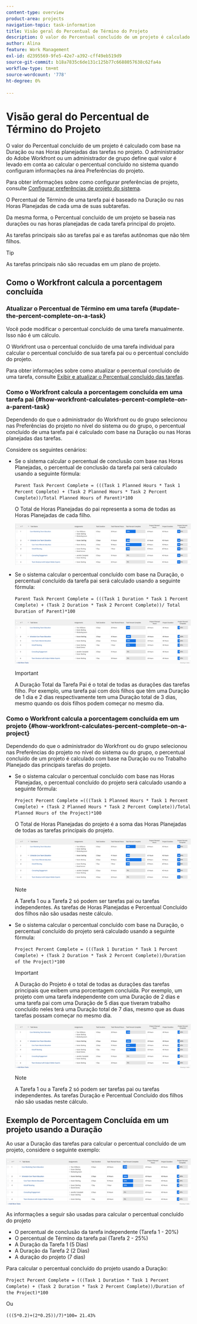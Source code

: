 ```yaml
---
content-type: overview
product-area: projects
navigation-topic: task-information
title: Visão geral do Percentual de Término do Projeto
description: O valor do Percentual concluído de um projeto é calculado com base na Duração planejada ou nas Horas planejadas das tarefas no projeto. O administrador do Adobe Workfront ou um administrador de grupo define qual valor é levado em conta ao calcular o percentual concluído no sistema quando configuram informações na área Preferências do projeto. Para obter informações sobre como configurar as preferências do projeto, consulte Configurar preferências do projeto do sistema.
author: Alina
feature: Work Management
exl-id: d2395569-9fe5-42e7-a392-cff49eb519d9
source-git-commit: b18a7835c6de131c125b77c6688057638c62fa4a
workflow-type: tm+mt
source-wordcount: '778'
ht-degree: 0%

---
```


# Visão geral do Percentual de Término do Projeto

<!-- Audited 01/2024 -->

O valor do Percentual concluído de um projeto é calculado com base na Duração ou nas Horas planejadas das tarefas no projeto. O administrador do Adobe Workfront ou um administrador de grupo define qual valor é levado em conta ao calcular o percentual concluído no sistema quando configuram informações na área Preferências do projeto.

Para obter informações sobre como configurar preferências de projeto, consulte [Configurar preferências de projeto do sistema](../../../administration-and-setup/set-up-workfront/configure-system-defaults/set-project-preferences.md).

O Percentual de Término de uma tarefa pai é baseado na Duração ou nas Horas Planejadas de cada uma de suas subtarefas.

Da mesma forma, o Percentual concluído de um projeto se baseia nas durações ou nas horas planejadas de cada tarefa principal do projeto.

As tarefas principais são as tarefas pai e as tarefas autônomas que não têm filhos.

>[!TIP]
>
>As tarefas principais não são recuadas em um plano de projeto.

## Como o Workfront calcula a porcentagem concluída

### Atualizar o Percentual de Término em uma tarefa {#update-the-percent-complete-on-a-task}

Você pode modificar o percentual concluído de uma tarefa manualmente. Isso não é um cálculo.

O Workfront usa o percentual concluído de uma tarefa individual para calcular o percentual concluído de sua tarefa pai ou o percentual concluído do projeto.

Para obter informações sobre como atualizar o percentual concluído de uma tarefa, consulte [Exibir e atualizar o Percentual concluído das tarefas](../../../manage-work/projects/updating-work-in-a-project/view-update-percent-complete-for-tasks.md).

### Como o Workfront calcula a porcentagem concluída em uma tarefa pai {#how-workfront-calculates-percent-complete-on-a-parent-task}

Dependendo do que o administrador do Workfront ou do grupo selecionou nas Preferências do projeto no nível do sistema ou do grupo, o percentual concluído de uma tarefa pai é calculado com base na Duração ou nas Horas planejadas das tarefas.

Considere os seguintes cenários:

* Se o sistema calcular o percentual de conclusão com base nas Horas Planejadas, o percentual de conclusão da tarefa pai será calculado usando a seguinte fórmula:

  `Parent Task Percent Complete = (((Task 1 Planned Hours * Task 1 Percent Complete) + (Task 2 Planned Hours * Task 2 Percent Complete))/Total Planned Hours of Parent)*100`

  O Total de Horas Planejadas do pai representa a soma de todas as Horas Planejadas de cada filho.

  ![](assets/project-with-tasks-percent-complete-planned-hours-calculation.png)

* Se o sistema calcular o percentual concluído com base na Duração, o percentual concluído da tarefa pai será calculado usando a seguinte fórmula:

  `Parent Task Percent Complete = (((Task 1 Duration * Task 1 Percent Complete) + (Task 2 Duration * Task 2 Percent Complete))/ Total Duration of Parent)*100`

  ![](assets/project-with-tasks-percent-complete-duration-calculation.png)

  >[!IMPORTANT]
  >
  >A Duração Total da Tarefa Pai é o total de todas as durações das tarefas filho. Por exemplo, uma tarefa pai com dois filhos que têm uma Duração de 1 dia e 2 dias respectivamente tem uma Duração total de 3 dias, mesmo quando os dois filhos podem começar no mesmo dia.


### Como o Workfront calcula a porcentagem concluída em um projeto {#how-workfront-calculates-percent-complete-on-a-project}

Dependendo do que o administrador do Workfront ou do grupo selecionou nas Preferências do projeto no nível do sistema ou do grupo, o percentual concluído de um projeto é calculado com base na Duração ou no Trabalho Planejado das principais tarefas do projeto.

* Se o sistema calcular o percentual concluído com base nas Horas Planejadas, o percentual concluído do projeto será calculado usando a seguinte fórmula:

  `Project Percent Complete =(((Task 1 Planned Hours * Task 1 Percent Complete) + (Task 2 Planned Hours * Task 2 Percent Complete))/Total Planned Hours of the Project)*100`

  O Total de Horas Planejadas do projeto é a soma das Horas Planejadas de todas as tarefas principais do projeto.

  ![](assets/project-with-tasks-percent-complete-planned-hours-calculation.png)

  >[!NOTE]
  >
  >A Tarefa 1 ou a Tarefa 2 só podem ser tarefas pai ou tarefas independentes. As tarefas de Horas Planejadas e Percentual Concluído dos filhos não são usadas neste cálculo.

* Se o sistema calcular o percentual concluído com base na Duração, o percentual concluído do projeto será calculado usando a seguinte fórmula:

  `Project Percent Complete = (((Task 1 Duration * Task 1 Percent Complete) + (Task 2 Duration * Task 2 Percent Complete))/Duration of the Project)*100`

  >[!IMPORTANT]
  >
  >A Duração do Projeto é o total de todas as durações das tarefas principais que exibem uma porcentagem concluída. Por exemplo, um projeto com uma tarefa independente com uma Duração de 2 dias e uma tarefa pai com uma Duração de 5 dias que tiveram trabalho concluído neles terá uma Duração total de 7 dias, mesmo que as duas tarefas possam começar no mesmo dia.

  ![](assets/project-with-tasks-percent-complete-duration-calculation.png)

  >[!NOTE]
  >
  >A Tarefa 1 ou a Tarefa 2 só podem ser tarefas pai ou tarefas independentes. As tarefas Duração e Percentual Concluído dos filhos não são usadas neste cálculo.

## Exemplo de Porcentagem Concluída em um projeto usando a Duração

Ao usar a Duração das tarefas para calcular o percentual concluído de um projeto, considere o seguinte exemplo:

![](assets/project-with-tasks-percent-complete-duration-calculation.png)

As informações a seguir são usadas para calcular o percentual concluído do projeto

* O percentual de conclusão da tarefa independente (Tarefa 1 - 20%)
* O percentual de Término da tarefa pai (Tarefa 2 - 25%)
* A Duração da Tarefa 1 (5 Dias)
* A Duração da Tarefa 2 (2 Dias)
* A duração do projeto (7 dias)


Para calcular o percentual concluído do projeto usando a Duração:

`Project Percent Complete = (((Task 1 Duration * Task 1 Percent Complete) + (Task 2 Duration * Task 2 Percent Complete))/Duration of the Project)*100`

Ou

`(((5*0.2)+(2*0.25))/7)*100= 21.43%`


<!--drafted, this was the old example:

When using the Planned Duration of the tasks to calculate the percent complete of a project, consider the following example:

percent_complete_on_project_example.png

Only the parent task (Task 1) and the standalone task (Task 8) are used to calculate the percent complete of the project.

The secondary parents of Task 1 are used to calculate the percent complete of the main parent (Task 1).

To calculate the percent complete of the main parent (Task 1), first calculate the percent complete of its secondary parents:

Task 5 Percent Complete = ((14 * 0.75 + 12 * 0.25)/(12 + 14))*100 = 51.92%

Task 2 Percent Complete = ((5 * 0.7 + 2 * 0.5)/(5 + 2))*100 = 64.29 %

Then, to calculate the percent complete of the main parent (Task 1), use the following formula:

Task 1 Percent Complete =((56 * 0.5192 + 7 * 0.6429)/63)*100 = 53.29%

To calculate the percent complete of the project, you will need to have the following numbers ready:

Task 1 Duration (63 hours) and Percent Complete (53.29%)
Task 8 Duration (100 hours) and Percent Complete (4%)
Now, to calculate the percent complete of the project, use the following formula:

Project Percent Complete =((100 * 0.04 + 63 * 0.5329))/163)*100 = 23.05%
-->
